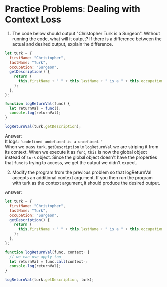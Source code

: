 # Practice Problems: Dealing with Context Loss

1. The code below should output "Christopher Turk is a Surgeon". Without running the code, what will it output? If there is a difference between the actual and desired output, explain the difference.

```javascript
let turk = {
  firstName: "Christopher",
  lastName: "Turk",
  occupation: "Surgeon",
  getDescription() {
    return (
      this.firstName + " " + this.lastName + " is a " + this.occupation + "."
    );
  },
};

function logReturnVal(func) {
  let returnVal = func();
  console.log(returnVal);
}

logReturnVal(turk.getDescription);
```

Answer:  
It logs: `'undefined undefined is a undefined.'`  
When we pass `turk.getDescription` to `logReturnVal` we are striping it from its context. When we execute it as `func`, `this` is now the global object instead of `turk` object. Since the global object doesn't have the properties that `func` is trying to access, we get the output we didn't expect.

2. Modify the program from the previous problem so that logReturnVal accepts an additional context argument. If you then run the program with turk as the context argument, it should produce the desired output.

Answer:

```javascript
let turk = {
  firstName: "Christopher",
  lastName: "Turk",
  occupation: "Surgeon",
  getDescription() {
    return (
      this.firstName + " " + this.lastName + " is a " + this.occupation + "."
    );
  },
};

function logReturnVal(func, context) {
  // we can use apply too
  let returnVal = func.call(context);
  console.log(returnVal);
}

logReturnVal(turk.getDescription, turk);
```

